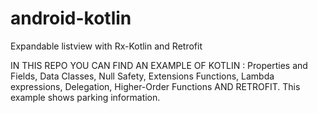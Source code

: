 # android-kotlin
Expandable listview with Rx-Kotlin and Retrofit


IN THIS REPO YOU CAN FIND AN EXAMPLE OF KOTLIN : Properties and Fields, Data Classes, Null Safety, Extensions Functions, Lambda expressions, Delegation, Higher-Order Functions
AND RETROFIT. This example shows parking information. 
